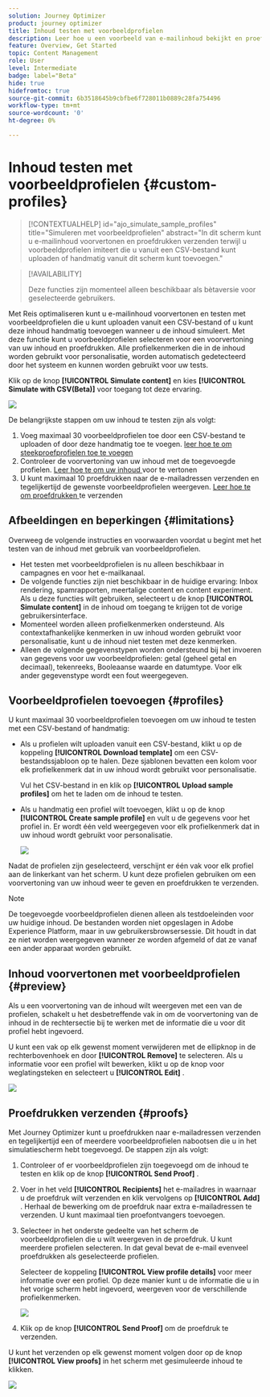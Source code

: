 ```yaml
---
solution: Journey Optimizer
product: journey optimizer
title: Inhoud testen met voorbeeldprofielen
description: Leer hoe u een voorbeeld van e-mailinhoud bekijkt en proefdrukken verzendt met behulp van voorbeeldprofielen.
feature: Overview, Get Started
topic: Content Management
role: User
level: Intermediate
badge: label="Beta"
hide: true
hidefromtoc: true
source-git-commit: 6b3518645b9cbfbe6f728011b0889c28fa754496
workflow-type: tm+mt
source-wordcount: '0'
ht-degree: 0%

---
```



# Inhoud testen met voorbeeldprofielen {#custom-profiles}

>[!CONTEXTUALHELP]
>id="ajo_simulate_sample_profiles"
>title="Simuleren met voorbeeldprofielen"
>abstract="In dit scherm kunt u e-mailinhoud voorvertonen en proefdrukken verzenden terwijl u voorbeeldprofielen imiteert die u vanuit een CSV-bestand kunt uploaden of handmatig vanuit dit scherm kunt toevoegen."


<!--ATTENTE CONFIRMATION 

- nom (custom/sample)
- campaigns/journeys ou que campaigns

-->

>[!AVAILABILITY]
>
>Deze functies zijn momenteel alleen beschikbaar als bètaversie voor geselecteerde gebruikers.

Met Reis optimaliseren kunt u e-mailinhoud voorvertonen en testen met voorbeeldprofielen die u kunt uploaden vanuit een CSV-bestand of u kunt deze inhoud handmatig toevoegen wanneer u de inhoud simuleert. Met deze functie kunt u voorbeeldprofielen selecteren voor een voorvertoning van uw inhoud en proefdrukken. Alle profielkenmerken die in de inhoud worden gebruikt voor personalisatie, worden automatisch gedetecteerd door het systeem en kunnen worden gebruikt voor uw tests.

Klik op de knop **[!UICONTROL Simulate content]** en kies **[!UICONTROL Simulate with CSV(Beta)]** voor toegang tot deze ervaring.

![](assets/simulate-sample.png)


De belangrijkste stappen om uw inhoud te testen zijn als volgt:

1. Voeg maximaal 30 voorbeeldprofielen toe door een CSV-bestand te uploaden of door deze handmatig toe te voegen. [ leer hoe te om steekproefprofielen toe te voegen ](#profiles)
1. Controleer de voorvertoning van uw inhoud met de toegevoegde profielen. [ Leer hoe te om uw inhoud ](#preview) voor te vertonen
1. U kunt maximaal 10 proefdrukken naar de e-mailadressen verzenden en tegelijkertijd de gewenste voorbeeldprofielen weergeven. [ Leer hoe te om proefdrukken ](#proofs) te verzenden


## Afbeeldingen en beperkingen {#limitations}

Overweeg de volgende instructies en voorwaarden voordat u begint met het testen van de inhoud met gebruik van voorbeeldprofielen.

* Het testen met voorbeeldprofielen is nu alleen beschikbaar in campagnes en voor het e-mailkanaal.
* De volgende functies zijn niet beschikbaar in de huidige ervaring: Inbox rendering, spamrapporten, meertalige content en content experiment. Als u deze functies wilt gebruiken, selecteert u de knop **[!UICONTROL Simulate content]** in de inhoud om toegang te krijgen tot de vorige gebruikersinterface.
* Momenteel worden alleen profielkenmerken ondersteund. Als contextafhankelijke kenmerken in uw inhoud worden gebruikt voor personalisatie, kunt u de inhoud niet testen met deze kenmerken.
* Alleen de volgende gegevenstypen worden ondersteund bij het invoeren van gegevens voor uw voorbeeldprofielen: getal (geheel getal en decimaal), tekenreeks, Booleaanse waarde en datumtype. Voor elk ander gegevenstype wordt een fout weergegeven.

## Voorbeeldprofielen toevoegen {#profiles}

U kunt maximaal 30 voorbeeldprofielen toevoegen om uw inhoud te testen met een CSV-bestand of handmatig:

* Als u profielen wilt uploaden vanuit een CSV-bestand, klikt u op de koppeling **[!UICONTROL Download template]** om een CSV-bestandssjabloon op te halen. Deze sjablonen bevatten een kolom voor elk profielkenmerk dat in uw inhoud wordt gebruikt voor personalisatie.

  Vul het CSV-bestand in en klik op **[!UICONTROL Upload sample profiles]** om het te laden om de inhoud te testen.

* Als u handmatig een profiel wilt toevoegen, klikt u op de knop **[!UICONTROL Create sample profile]** en vult u de gegevens voor het profiel in. Er wordt één veld weergegeven voor elk profielkenmerk dat in uw inhoud wordt gebruikt voor personalisatie.

  ![](assets/simulate-custom-add.png)

Nadat de profielen zijn geselecteerd, verschijnt er één vak voor elk profiel aan de linkerkant van het scherm. U kunt deze profielen gebruiken om een voorvertoning van uw inhoud weer te geven en proefdrukken te verzenden.

>[!NOTE]
>
>De toegevoegde voorbeeldprofielen dienen alleen als testdoeleinden voor uw huidige inhoud. De bestanden worden niet opgeslagen in Adobe Experience Platform, maar in uw gebruikersbrowsersessie. Dit houdt in dat ze niet worden weergegeven wanneer ze worden afgemeld of dat ze vanaf een ander apparaat worden gebruikt.

## Inhoud voorvertonen met voorbeeldprofielen {#preview}

Als u een voorvertoning van de inhoud wilt weergeven met een van de profielen, schakelt u het desbetreffende vak in om de voorvertoning van de inhoud in de rechtersectie bij te werken met de informatie die u voor dit profiel hebt ingevoerd.

U kunt een vak op elk gewenst moment verwijderen met de ellipknop in de rechterbovenhoek en door **[!UICONTROL Remove]** te selecteren. Als u informatie voor een profiel wilt bewerken, klikt u op de knop voor weglatingsteken en selecteert u **[!UICONTROL Edit]** .

![](assets/simulate-custom-boxes.png)

## Proefdrukken verzenden {#proofs}

Met Journey Optimizer kunt u proefdrukken naar e-mailadressen verzenden en tegelijkertijd een of meerdere voorbeeldprofielen nabootsen die u in het simulatiescherm hebt toegevoegd. De stappen zijn als volgt:

1. Controleer of er voorbeeldprofielen zijn toegevoegd om de inhoud te testen en klik op de knop **[!UICONTROL Send Proof]** .

1. Voer in het veld **[!UICONTROL Recipients]** het e-mailadres in waarnaar u de proefdruk wilt verzenden en klik vervolgens op **[!UICONTROL Add]** . Herhaal de bewerking om de proefdruk naar extra e-mailadressen te verzenden. U kunt maximaal tien proefontvangers toevoegen.

1. Selecteer in het onderste gedeelte van het scherm de voorbeeldprofielen die u wilt weergeven in de proefdruk. U kunt meerdere profielen selecteren. In dat geval bevat de e-mail evenveel proefdrukken als geselecteerde profielen.

   Selecteer de koppeling **[!UICONTROL View profile details]** voor meer informatie over een profiel. Op deze manier kunt u de informatie die u in het vorige scherm hebt ingevoerd, weergeven voor de verschillende profielkenmerken.

   ![](assets/simulate-custom-proofs.png)

1. Klik op de knop **[!UICONTROL Send Proof]** om de proefdruk te verzenden.

U kunt het verzenden op elk gewenst moment volgen door op de knop **[!UICONTROL View proofs]** in het scherm met gesimuleerde inhoud te klikken.

![](assets/simulate-custom-sent-proofs.png)
